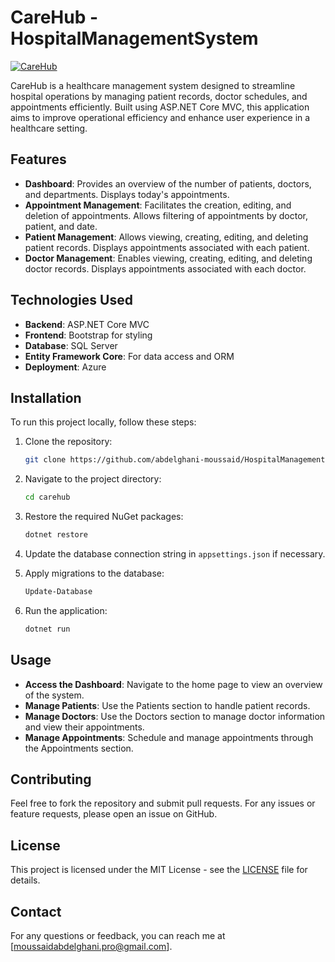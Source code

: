 # CareHub - HospitalManagementSystem  

[![CareHub](https://img.shields.io/badge/Live_Demo-View_on_Azure-blue)](https://carehub-dra2crd2bgdjhng3.southafricanorth-01.azurewebsites.net)

CareHub is a healthcare management system designed to streamline hospital operations by managing patient records, doctor schedules, and appointments efficiently. Built using ASP.NET Core MVC, this application aims to improve operational efficiency and enhance user experience in a healthcare setting.

## Features

- **Dashboard**: Provides an overview of the number of patients, doctors, and departments. Displays today's appointments.
- **Appointment Management**: Facilitates the creation, editing, and deletion of appointments. Allows filtering of appointments by doctor, patient, and date.
- **Patient Management**: Allows viewing, creating, editing, and deleting patient records. Displays appointments associated with each patient.
- **Doctor Management**: Enables viewing, creating, editing, and deleting doctor records. Displays appointments associated with each doctor.

## Technologies Used

- **Backend**: ASP.NET Core MVC
- **Frontend**: Bootstrap for styling
- **Database**: SQL Server
- **Entity Framework Core**: For data access and ORM
- **Deployment**: Azure

## Installation

To run this project locally, follow these steps:

1. Clone the repository:
    ```bash
    git clone https://github.com/abdelghani-moussaid/HospitalManagementSystem.git
    ```

2. Navigate to the project directory:
    ```bash
    cd carehub
    ```

3. Restore the required NuGet packages:
    ```bash
    dotnet restore
    ```

4. Update the database connection string in `appsettings.json` if necessary.

5. Apply migrations to the database:
    ```bash
    Update-Database
    ```

6. Run the application:
    ```bash
    dotnet run
    ```

## Usage

- **Access the Dashboard**: Navigate to the home page to view an overview of the system.
- **Manage Patients**: Use the Patients section to handle patient records.
- **Manage Doctors**: Use the Doctors section to manage doctor information and view their appointments.
- **Manage Appointments**: Schedule and manage appointments through the Appointments section.

## Contributing

Feel free to fork the repository and submit pull requests. For any issues or feature requests, please open an issue on GitHub.

## License

This project is licensed under the MIT License - see the [LICENSE](LICENSE) file for details.

## Contact

For any questions or feedback, you can reach me at [moussaidabdelghani.pro@gmail.com].

